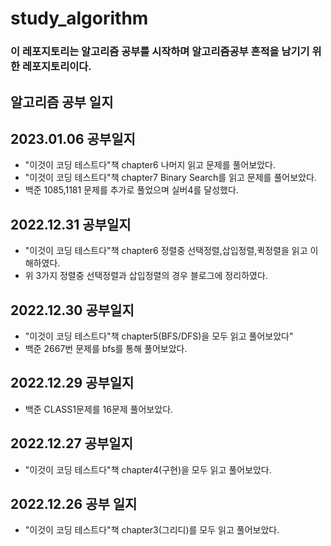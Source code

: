 # study_algorithm
### 이 레포지토리는 알고리즘 공부를 시작하며 알고리즘공부 흔적을 남기기 위한 레포지토리이다.
 
## 알고리즘 공부 일지

## 2023.01.06 공부일지
- "이것이 코딩 테스트다"책 chapter6 나머지 읽고 문제를 풀어보았다.
- "이것이 코딩 테스트다"책 chapter7 Binary Search를 읽고 문제를 풀어보았다.
- 백준 1085,1181 문제를 추가로 풀었으며 실버4를 달성했다.

## 2022.12.31 공부일지
- "이것이 코딩 테스트다"책 chapter6 정렬중 선택정렬,삽입정렬,퀵정렬을 읽고 이해하였다.
- 위 3가지 정렬중 선택정렬과 삽입정렬의 경우 블로그에 정리하였다.

## 2022.12.30 공부일지
- "이것이 코딩 테스트다"책 chapter5(BFS/DFS)을 모두 읽고 풀어보았다"
- 백준 2667번 문제를 bfs를 통해 풀어보았다.

## 2022.12.29 공부일지
- 백준 CLASS1문제를 16문제 풀어보았다.

## 2022.12.27 공부일지
- "이것이 코딩 테스트다"책 chapter4(구현)을 모두 읽고 풀어보았다.
 
## 2022.12.26 공부 일지
- "이것이 코딩 테스트다"책 chapter3(그리디)를 모두 읽고 풀어보았다.
